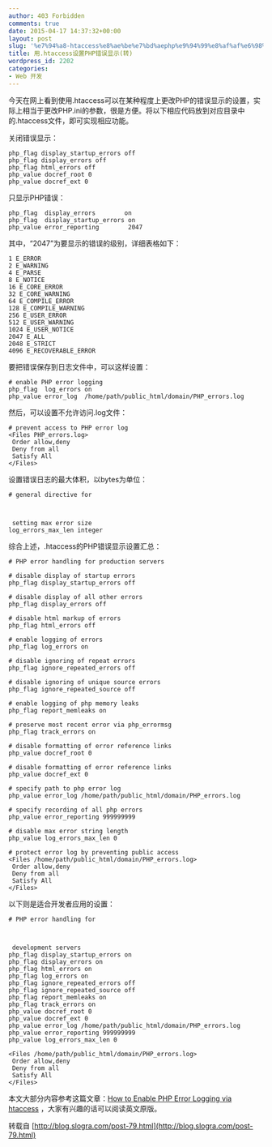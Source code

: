 ```yaml
---
author: 403 Forbidden
comments: true
date: 2015-04-17 14:37:32+00:00
layout: post
slug: '%e7%94%a8-htaccess%e8%ae%be%e7%bd%aephp%e9%94%99%e8%af%af%e6%98%be%e7%a4%ba%e8%bd%ac'
title: 用.htaccess设置PHP错误显示(转)
wordpress_id: 2202
categories:
- Web 开发
---
```

今天在网上看到使用.htaccess可以在某种程度上更改PHP的错误显示的设置，实际上相当于更改PHP.ini的参数，很是方便。将以下相应代码放到对应目录中的.htaccess文件，即可实现相应功能。

关闭错误显示：
```
php_flag display_startup_errors off
php_flag display_errors off
php_flag html_errors off
php_value docref_root 0
php_value docref_ext 0
```


只显示PHP错误：
```
php_flag  display_errors        on
php_flag  display_startup_errors on
php_value error_reporting        2047
```


其中，“2047”为要显示的错误的级别，详细表格如下：
```
1 E_ERROR
2 E_WARNING
4 E_PARSE
8 E_NOTICE
16 E_CORE_ERROR
32 E_CORE_WARNING
64 E_COMPILE_ERROR
128 E_COMPILE_WARNING
256 E_USER_ERROR
512 E_USER_WARNING
1024 E_USER_NOTICE
2047 E_ALL
2048 E_STRICT
4096 E_RECOVERABLE_ERROR 
```


要把错误保存到日志文件中，可以这样设置：
```
# enable PHP error logging
php_flag  log_errors on
php_value error_log  /home/path/public_html/domain/PHP_errors.log
```


然后，可以设置不允许访问.log文件：
```
# prevent access to PHP error log
<Files PHP_errors.log>
 Order allow,deny
 Deny from all
 Satisfy All
</Files>
```


设置错误日志的最大体积，以bytes为单位：
```
# general directive for



 setting max error size
log_errors_max_len integer
```


综合上述，.htaccess的PHP错误显示设置汇总：
```
# PHP error handling for production servers

# disable display of startup errors
php_flag display_startup_errors off

# disable display of all other errors
php_flag display_errors off

# disable html markup of errors
php_flag html_errors off

# enable logging of errors
php_flag log_errors on

# disable ignoring of repeat errors
php_flag ignore_repeated_errors off

# disable ignoring of unique source errors
php_flag ignore_repeated_source off

# enable logging of php memory leaks
php_flag report_memleaks on

# preserve most recent error via php_errormsg
php_flag track_errors on

# disable formatting of error reference links
php_value docref_root 0

# disable formatting of error reference links
php_value docref_ext 0

# specify path to php error log
php_value error_log /home/path/public_html/domain/PHP_errors.log

# specify recording of all php errors
php_value error_reporting 999999999

# disable max error string length
php_value log_errors_max_len 0

# protect error log by preventing public access
<Files /home/path/public_html/domain/PHP_errors.log>
 Order allow,deny
 Deny from all
 Satisfy All
</Files>
```


以下则是适合开发者应用的设置：
```
# PHP error handling for



 development servers
php_flag display_startup_errors on
php_flag display_errors on
php_flag html_errors on
php_flag log_errors on
php_flag ignore_repeated_errors off
php_flag ignore_repeated_source off
php_flag report_memleaks on
php_flag track_errors on
php_value docref_root 0
php_value docref_ext 0
php_value error_log /home/path/public_html/domain/PHP_errors.log
php_value error_reporting 999999999
php_value log_errors_max_len 0

<Files /home/path/public_html/domain/PHP_errors.log>
 Order allow,deny
 Deny from all
 Satisfy All
</Files>
```


本文大部分内容参考这篇文章：[How to Enable PHP Error Logging via htaccess](http://perishablepress.com/press/2007/12/17/how-to-enable-php-error-logging-via-htaccess/) ，大家有兴趣的话可以阅读英文原版。

转载自 [http://blog.slogra.com/post-79.html](http://blog.slogra.com/post-79.html)

